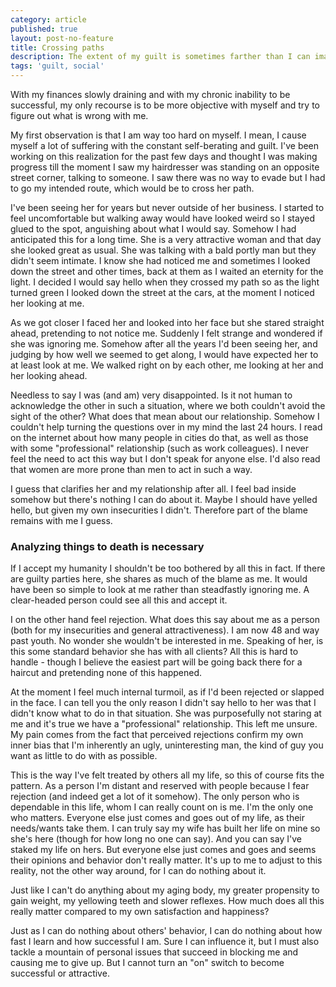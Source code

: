 ```yaml
---
category: article
published: true
layout: post-no-feature
title: Crossing paths
description: The extent of my guilt is sometimes farther than I can imagine
tags: 'guilt, social'
---
```

With my finances slowly draining and with my chronic inability to be successful, my only recourse is to be more objective with myself and try to figure out what is wrong with me.

My first observation is that I am way too hard on myself. I mean, I cause myself a lot of suffering with the constant self-berating and guilt. I've been working on this realization for the past few days and thought I was making progress till the moment I saw my hairdresser was standing on an opposite street corner, talking to someone. I saw there was no way to evade but I had to go my intended route, which would be to cross her path.

I've been seeing her for years but never outside of her business. I started to feel uncomfortable but walking away would have looked weird so I stayed glued to the spot, anguishing about what I would say. Somehow I had anticipated this for a long time. She is a very attractive woman and that day she looked great as usual. She was talking with a bald portly man but they didn't seem intimate. I know she had noticed me and sometimes I looked down the street and other times, back at them as I waited an eternity for the light. I decided I would say hello when they crossed my path so as the light turned green I looked down the street at the cars, at the moment I noticed her looking at me.

As we got closer I faced her and looked into her face but she stared straight ahead, pretending to not notice me. Suddenly I felt strange and wondered if she was ignoring me. Somehow after all the years I'd been seeing her, and judging by how well we seemed to get along, I would have expected her to at least look at me. We walked right on by each other, me looking at her and her looking ahead.

Needless to say I was (and am) very disappointed. Is it not human to acknowledge the other in such a situation, where we both couldn't avoid the sight of the other? What does that mean about our relationship. Somehow I couldn't help turning the questions over in my mind the last 24 hours. I read on the internet about how many people in cities do that, as well as those with some "professional" relationship (such as work colleagues). I never feel the need to act this way but I don't speak for anyone else. I'd also read that women are more prone than men to act in such a way.

I guess that clarifies her and my relationship after all. I feel bad inside somehow but there's nothing I can do about it. Maybe I should have yelled hello, but given my own insecurities I didn't. Therefore part of the blame remains with me I guess.

### Analyzing things to death is necessary

If I accept my humanity I shouldn't be too bothered by all this in fact. If there are guilty parties here, she shares as much of the blame as me. It would have been so simple to look at me rather than steadfastly ignoring me. A clear-headed person could see all this and accept it.

I on the other hand feel rejection. What does this say about me as a person (both for my insecurities and general attractiveness). I am now 48 and way past youth. No wonder she wouldn't be interested in me. Speaking of her, is this some standard behavior she has with all clients? All this is hard to handle - though I believe the easiest part will be going back there for a haircut and pretending none of this happened.

At the moment I feel much internal turmoil, as if I'd been rejected or slapped in the face. I can tell you the only reason I didn't say hello to her was that I didn't know what to do in that situation. She was purposefully not staring at me and it's true we have a "professional" relationship. This left me unsure. My pain comes from the fact that perceived rejections confirm my own inner bias that I'm inherently an ugly, uninteresting man, the kind of guy you want as little to do with as possible. 

This is the way I've felt treated by others all my life, so this of course fits the pattern. As a person I'm distant and reserved with people because I fear rejection (and indeed get a lot of it somehow). The only person who is dependable in this life, whom I can really count on is me. I'm the only one who matters. Everyone else just comes and goes out of my life, as their needs/wants take them. I can truly say my wife has built her life on mine so she's here (though for how long no one can say). And you can say I've staked my life on hers. But everyone else just comes and goes and seems their opinions and behavior don't really matter. It's up to me to adjust to this reality, not the other way around, for I can do nothing about it.

Just like I can't do anything about my aging body, my greater propensity to gain weight, my yellowing teeth and slower reflexes. How much does all this really matter compared to my own satisfaction and happiness?

Just as I can do nothing about others' behavior, I can do nothing about how fast I learn and how successful I am. Sure I can influence it, but I must also tackle a mountain of personal issues that succeed in blocking me and causing me to give up. But I cannot turn an "on" switch to become successful or attractive.